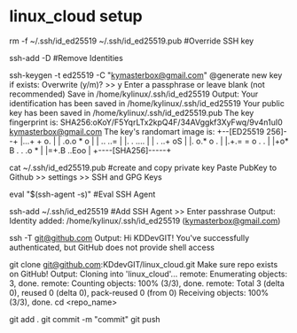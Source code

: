 # linux_cloud setup
rm -f ~/.ssh/id_ed25519 ~/.ssh/id_ed25519.pub #Override SSH key

ssh-add -D #Remove Identities

ssh-keygen -t ed25519 -C "kymasterbox@gmail.com" @generate new key
if exists: Overwrite (y/m)? >> y
Enter a passphrase or leave blank (not recommended)
Save in /home/kylinux/.ssh/id_ed25519
Output:
Your identification has been saved in /home/kylinux/.ssh/id_ed25519
Your public key has been saved in /home/kylinux/.ssh/id_ed25519.pub
The key fingerprint is:
SHA256:oKoY/F5YqrLTx2kpQ4F/34AVggkf3XyFwq/9v4n1uI0 kymasterbox@gmail.com
The key's randomart image is:
+--[ED25519 256]--+
|...+ +   o.      |
| .o.o * o        |
| ..  ..=         |
|. .  ....        |
| . ..+ oS        |
|. o.* o .        |
|.+.= = o .  .    |
|+o* B . . .o *   |
|=+.B      ..Eoo  |
+----[SHA256]-----+

cat ~/.ssh/id_ed25519.pub #create and copy private key
Paste PubKey to Github >> settings >> SSH and GPG Keys

eval "$(ssh-agent -s)" #Eval SSH Agent

ssh-add ~/.ssh/id_ed25519 #Add SSH Agent >> Enter passhrase
Output: Identity added: /home/kylinux/.ssh/id_ed25519 (kymasterbox@gmail.com)

ssh -T git@github.com 
Output: Hi KDDevGIT! You've successfully authenticated, but GitHub does not provide shell access

git clone git@github.com:KDdevGIT/linux_cloud.git
Make sure repo exists on GitHub!
Output: Cloning into 'linux_cloud'...
remote: Enumerating objects: 3, done.
remote: Counting objects: 100% (3/3), done.
remote: Total 3 (delta 0), reused 0 (delta 0), pack-reused 0 (from 0)
Receiving objects: 100% (3/3), done.
cd <repo_name>

git add .
git commit -m "commit"
git push

